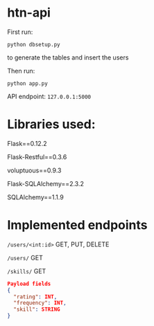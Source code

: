 # htn-api

First run:

`python dbsetup.py`

to generate the tables and insert the users

Then run:

`python app.py`

API endpoint: `127.0.0.1:5000`

# Libraries used:

Flask==0.12.2

Flask-Restful==0.3.6

voluptuous==0.9.3

Flask-SQLAlchemy==2.3.2

SQLAlchemy==1.1.9

# Implemented endpoints

`/users/<int:id>`
GET, PUT, DELETE

`/users/`
GET

`/skills/`
GET

```json
Payload fields
{
  "rating": INT,
  "frequency": INT,
  "skill": STRING
}
```
